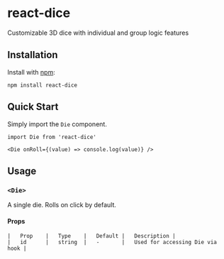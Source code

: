 # react-dice

Customizable 3D dice with individual and group logic features

## Installation

Install with [npm](https://www.npmjs.com/get-npm):

```
npm install react-dice
```

## Quick Start

Simply import the `Die` component.

```tsx
import Die from 'react-dice'
```

```tsx
<Die onRoll={(value) => console.log(value)} />
```

## Usage

### `<Die>`

A single die. Rolls on click by default.

#### Props

    |   Prop    |   Type    |   Default |   Description |
    |   id      |   string  |   -       |   Used for accessing Die via hook |